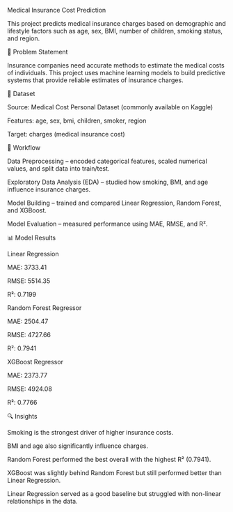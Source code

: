 Medical Insurance Cost Prediction

This project predicts medical insurance charges based on demographic and lifestyle factors such as age, sex, BMI, number of children, smoking status, and region.

📌 Problem Statement

Insurance companies need accurate methods to estimate the medical costs of individuals. This project uses machine learning models to build predictive systems that provide reliable estimates of insurance charges.

📂 Dataset

Source: Medical Cost Personal Dataset (commonly available on Kaggle)

Features: age, sex, bmi, children, smoker, region

Target: charges (medical insurance cost)

🧾 Workflow

Data Preprocessing – encoded categorical features, scaled numerical values, and split data into train/test.

Exploratory Data Analysis (EDA) – studied how smoking, BMI, and age influence insurance charges.

Model Building – trained and compared Linear Regression, Random Forest, and XGBoost.

Model Evaluation – measured performance using MAE, RMSE, and R².

📊 Model Results

Linear Regression

MAE: 3733.41

RMSE: 5514.35

R²: 0.7199

Random Forest Regressor

MAE: 2504.47

RMSE: 4727.66

R²: 0.7941

XGBoost Regressor

MAE: 2373.77

RMSE: 4924.08

R²: 0.7766

🔍 Insights

Smoking is the strongest driver of higher insurance costs.

BMI and age also significantly influence charges.

Random Forest performed the best overall with the highest R² (0.7941).

XGBoost was slightly behind Random Forest but still performed better than Linear Regression.

Linear Regression served as a good baseline but struggled with non-linear relationships in the data.
